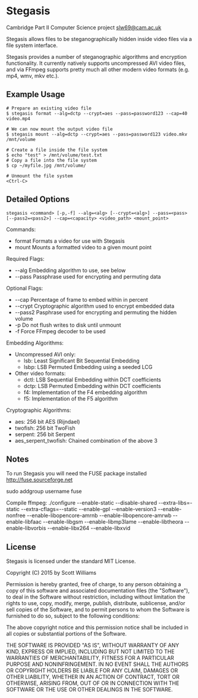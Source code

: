 Stegasis
========
Cambridge Part II Computer Science project <slw69@cam.ac.uk>

Stegasis allows files to be steganographically hidden inside video files via a file system interface.

Stegasis provides a number of steganographic algorithms and encryption functionality. It currently natively supports uncompressed AVI video files, and via FFmpeg supports pretty much all other modern video formats (e.g. mp4, wmv, mkv etc.).

Example Usage
------
    # Prepare an existing video file
    $ stegasis format --alg=dctp --crypt=aes --pass=password123 --cap=40 video.mp4
     
    # We can now mount the output video file
    $ stegasis mount --alg=dctp --crypt=aes --pass=password123 video.mkv /mnt/volume
 
    # Create a file inside the file system
    $ echo "test" > /mnt/volume/test.txt
    # Copy a file into the file system
    $ cp ~/myfile.jpg /mnt/volume/
	
    # Unmount the file system
    <Ctrl-C>

Detailed Options
-----------------
    stegasis <command> [-p,-f] --alg=<alg> [--crypt=<alg>] --pass=<pass> [--pass2=<pass2>] --cap=<capacity> <video_path> <mount_point>

Commands:
  * format  Formats a video for use with Stegasis
  * mount  Mounts a formatted video to a given mount point

Required Flags:
  * --alg  Embedding algorithm to use, see below
  * --pass  Passphrase used for encrypting and permuting data

Optional Flags:
  * --cap  Percentage of frame to embed within in percent
  * --crypt  Cryptographic algorithm used to encrypt embedded data
  * --pass2 Pasphrase used for encrypting and permuting the hidden volume
  * -p  Do not flush writes to disk until unmount
  * -f  Force FFmpeg decoder to be used

Embedding Algorithms:
  * Uncompressed AVI only:
    * lsb: Least Significant Bit Sequential Embedding
    * lsbp: LSB Permuted Embedding using a seeded LCG
  * Other video formats:
    * dctl: LSB Sequential Embedding within DCT coefficients
    * dctp: LSB Permuted Embedding within DCT coefficients
    * f4:  Implementation of the F4 embedding algorithm
	* f5:  Implementation of the F5 algorithm

Cryptographic Algorithms:
  * aes:  256 bit AES (Rijndael)
  * twofish:  256 bit TwoFish
  * serpent:  256 bit Serpent
  * aes_serpent_twofish:  Chained combination of the above 3

Notes
------

To run Stegasis you will need the FUSE package installed <http://fuse.sourceforge.net>

sudo addgroup username fuse

Compile ffmpeg:
./configure --enable-static  --disable-shared --extra-libs=-static --extra-cflags=--static --enable-gpl --enable-version3 --enable-nonfree --enable-libopencore-amrnb --enable-libopencore-amrwb --enable-libfaac --enable-libgsm --enable-libmp3lame --enable-libtheora --enable-libvorbis --enable-libx264 --enable-libxvid

License
---------

Stegasis is licensed under the standard MIT License.

Copyright (C) 2015 by Scott Williams

Permission is hereby granted, free of charge, to any person obtaining a copy of this software and associated documentation files (the "Software"), to deal in the Software without restriction, including without limitation the rights to use, copy, modify, merge, publish, distribute, sublicense, and/or sell copies of the Software, and to permit persons to whom the Software is furnished to do so, subject to the following conditions:

The above copyright notice and this permission notice shall be included in all copies or substantial portions of the Software.

THE SOFTWARE IS PROVIDED "AS IS", WITHOUT WARRANTY OF ANY KIND, EXPRESS OR IMPLIED, INCLUDING BUT NOT LIMITED TO THE WARRANTIES OF MERCHANTABILITY, FITNESS FOR A PARTICULAR PURPOSE AND NONINFRINGEMENT. IN NO EVENT SHALL THE AUTHORS OR COPYRIGHT HOLDERS BE LIABLE FOR ANY CLAIM, DAMAGES OR OTHER LIABILITY, WHETHER IN AN ACTION OF CONTRACT, TORT OR OTHERWISE, ARISING FROM, OUT OF OR IN CONNECTION WITH THE SOFTWARE OR THE USE OR OTHER DEALINGS IN THE SOFTWARE.